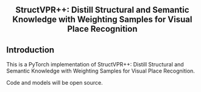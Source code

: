 <div align="center"> 

## StructVPR++: Distill Structural and Semantic Knowledge with Weighting Samples for Visual Place Recognition

</div>

## Introduction

This is a PyTorch implementation of StructVPR++: Distill Structural and Semantic Knowledge with Weighting Samples for Visual Place Recognition.

Code and models will be open source.
